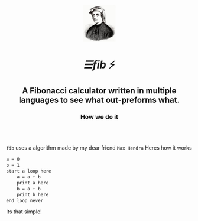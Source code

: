<!-- From here -->
<div align="center">

<img src="../../.github/fib.jpeg" height="100">

# _☰fib_ ⚡️

## A Fibonacci calculator written in multiple languages to see what out-preforms what.

### How we do it
</div>
<br>

######
<!-- To here -->
`fib` uses a algorithm made by my dear friend `Max Hendra` Heres how it works
```
a = 0
b = 1
start a loop here
	a = a + b
	print a here
	b = a + b
	print b here
end loop never
```

Its that simple!